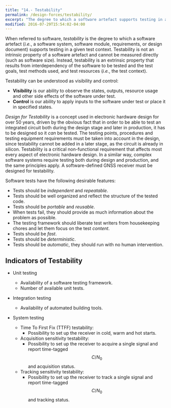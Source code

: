 ```yaml
---
title: "14.- Testability"
permalink: /design-forces/testability/
excerpt: "The degree to which a software artefact supports testing in a given test context."
modified: 2016-07-29T15:54:02-04:00
---
```


When referred to software, _testability_ is the degree to which a software artefact (_i.e._, a software system, software module, requirements, or design document) supports testing in a given test context. Testability is not an intrinsic property of a software artefact and cannot be measured directly (such as software size). Instead, testability is an extrinsic property that results from interdependency of the software to be tested and the test goals, test methods used, and test resources (_i.e._, the test context).

Testability can be understood as visibility and control:

 * **Visibility** is our ability to observe the states, outputs, resource usage and other side effects of the software under test.
 * **Control** is our ability to apply inputs to the software under test or place it in specified states.


_Design for Testability_ is a concept used in electronic hardware design for over 50 years, driven by the obvious fact that in order to be able to test an integrated circuit both during the design stage and later in production, it has to be designed so it _can_ be tested. The testing points, procedures and testing equipment requirements must be taken into account in the design, since testability cannot be added in a later stage, as the circuit is already in silicon. Testability is a critical non-functional requirement that affects most every aspect of electronic hardware design. In a similar way, complex software systems require testing both during design and production, and the same principles apply. A software-defined GNSS receiver must be designed for testability.

Software tests have the following desirable features:

* Tests should be _independent_ and _repeatable_.
* Tests should be well organized and reflect the structure of the tested code.
* Tests should be _portable_ and _reusable_.
* When tests fail, they should provide as much information about the problem as possible.
* The testing framework should liberate test writers from housekeeping chores and let them focus on the test _content_.
* Tests should be _fast_.
* Tests should be _deterministic_.
* Tests should be _automatic_, they should run with no human intervention.


## Indicators of Testability

* Unit testing
  - Availability of a software testing framework.
  - Number of available unit tests.

* Integration testing
  - Availability of automated building tools.

* System testing
  - Time To First Fix (TTFF) testability:
    * Possibility to set up the receiver in cold, warm and hot starts.
  - Acquisition sensitivity testability:
    * Possibility to set up the receiver to acquire a single signal and report time-tagged $$ C/N_0 $$ and acquisition status.
  - Tracking sensitivity testability:
    * Possibility to set up the receiver to track a single signal and report time-tagged $$ C/N_0 $$ and tracking status.
